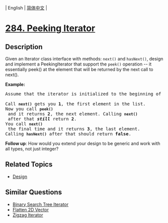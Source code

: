
| English | [简体中文](README.md) |

# [284. Peeking Iterator](https://leetcode-cn.com/problems/peeking-iterator/)

## Description

<p>Given an Iterator class interface with methods: <code>next()</code> and <code>hasNext()</code>, design and implement a PeekingIterator that support the <code>peek()</code> operation -- it essentially peek() at the element that will be returned by the next call to next().</p>

<p><strong>Example:</strong></p>

<pre>
Assume that the iterator is initialized to the beginning of the list: <strong><code>[1,2,3]</code></strong>.

Call <strong><code>next()</code></strong> gets you <strong>1</strong>, the first element in the list.
Now you call <strong><code>peek()</code></strong> and it returns <strong>2</strong>, the next element. Calling <strong><code>next()</code></strong> after that <i><b>still</b></i> return <strong>2</strong>. 
You call <strong><code>next()</code></strong> the final time and it returns <strong>3</strong>, the last element. 
Calling <strong><code>hasNext()</code></strong> after that should return <strong>false</strong>.
</pre>

<p><b>Follow up</b>: How would you extend your design to be generic and work with all types, not just integer?</p>


## Related Topics

- [Design](https://leetcode-cn.com/tag/design)

## Similar Questions

- [Binary Search Tree Iterator](../binary-search-tree-iterator/README_EN.md)
- [Flatten 2D Vector](../flatten-2d-vector/README_EN.md)
- [Zigzag Iterator](../zigzag-iterator/README_EN.md)
